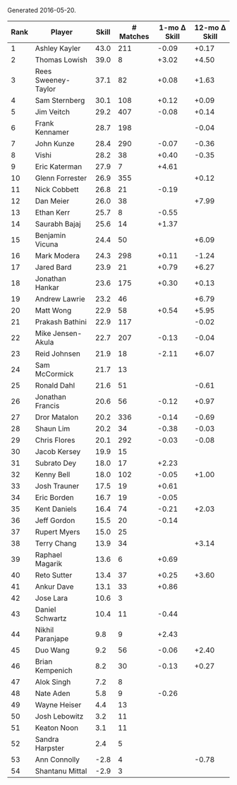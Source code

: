 Generated 2016-05-20.

| Rank | Player              | Skill | # Matches | 1-mo Δ Skill | 12-mo Δ Skill |
|------|---------------------|-------|-----------|--------------|---------------|
|    1 | Ashley Kayler       |  43.0 |       211 |        -0.09 |         +0.17 |
|    2 | Thomas Lowish       |  39.0 |         8 |        +3.02 |         +4.50 |
|    3 | Rees Sweeney-Taylor |  37.1 |        82 |        +0.08 |         +1.63 |
|    4 | Sam Sternberg       |  30.1 |       108 |        +0.12 |         +0.09 |
|    5 | Jim Veitch          |  29.2 |       407 |        -0.08 |         +0.14 |
|    6 | Frank Kennamer      |  28.7 |       198 |              |         -0.04 |
|    7 | John Kunze          |  28.4 |       290 |        -0.07 |         -0.36 |
|    8 | Vishi               |  28.2 |        38 |        +0.40 |         -0.35 |
|    9 | Eric Katerman       |  27.9 |         7 |        +4.61 |               |
|   10 | Glenn Forrester     |  26.9 |       355 |              |         +0.12 |
|   11 | Nick Cobbett        |  26.8 |        21 |        -0.19 |               |
|   12 | Dan Meier           |  26.0 |        38 |              |         +7.99 |
|   13 | Ethan Kerr          |  25.7 |         8 |        -0.55 |               |
|   14 | Saurabh Bajaj       |  25.6 |        14 |        +1.37 |               |
|   15 | Benjamin Vicuna     |  24.4 |        50 |              |         +6.09 |
|   16 | Mark Modera         |  24.3 |       298 |        +0.11 |         -1.24 |
|   17 | Jared Bard          |  23.9 |        21 |        +0.79 |         +6.27 |
|   18 | Jonathan Hankar     |  23.6 |       175 |        +0.30 |         +0.13 |
|   19 | Andrew Lawrie       |  23.2 |        46 |              |         +6.79 |
|   20 | Matt Wong           |  22.9 |        58 |        +0.54 |         +5.95 |
|   21 | Prakash Bathini     |  22.9 |       117 |              |         -0.02 |
|   22 | Mike Jensen-Akula   |  22.7 |       207 |        -0.13 |         -0.04 |
|   23 | Reid Johnsen        |  21.9 |        18 |        -2.11 |         +6.07 |
|   24 | Sam McCormick       |  21.7 |        13 |              |               |
|   25 | Ronald Dahl         |  21.6 |        51 |              |         -0.61 |
|   26 | Jonathan Francis    |  20.6 |        56 |        -0.12 |         +0.97 |
|   27 | Dror Matalon        |  20.2 |       336 |        -0.14 |         -0.69 |
|   28 | Shaun Lim           |  20.2 |        34 |        -0.38 |         -0.03 |
|   29 | Chris Flores        |  20.1 |       292 |        -0.03 |         -0.08 |
|   30 | Jacob Kersey        |  19.9 |        15 |              |               |
|   31 | Subrato Dey         |  18.0 |        17 |        +2.23 |               |
|   32 | Kenny Bell          |  18.0 |       102 |        -0.05 |         +1.00 |
|   33 | Josh Trauner        |  17.5 |        19 |        +0.61 |               |
|   34 | Eric Borden         |  16.7 |        19 |        -0.05 |               |
|   35 | Kent Daniels        |  16.4 |        74 |        -0.21 |         +2.03 |
|   36 | Jeff Gordon         |  15.5 |        20 |        -0.14 |               |
|   37 | Rupert Myers        |  15.0 |        25 |              |               |
|   38 | Terry Chang         |  13.9 |        34 |              |         +3.14 |
|   39 | Raphael Magarik     |  13.6 |         6 |        +0.69 |               |
|   40 | Reto Sutter         |  13.4 |        37 |        +0.25 |         +3.60 |
|   41 | Ankur Dave          |  13.1 |        33 |        +0.86 |               |
|   42 | Jose Lara           |  10.6 |         3 |              |               |
|   43 | Daniel Schwartz     |  10.4 |        11 |        -0.44 |               |
|   44 | Nikhil Paranjape    |   9.8 |         9 |        +2.43 |               |
|   45 | Duo Wang            |   9.2 |        56 |        -0.06 |         +2.40 |
|   46 | Brian Kempenich     |   8.2 |        30 |        -0.13 |         +0.27 |
|   47 | Alok Singh          |   7.2 |         8 |              |               |
|   48 | Nate Aden           |   5.8 |         9 |        -0.26 |               |
|   49 | Wayne Heiser        |   4.4 |        13 |              |               |
|   50 | Josh Lebowitz       |   3.2 |        11 |              |               |
|   51 | Keaton Noon         |   3.1 |        11 |              |               |
|   52 | Sandra Harpster     |   2.4 |         5 |              |               |
|   53 | Ann Connolly        |  -2.8 |         4 |              |         -0.78 |
|   54 | Shantanu Mittal     |  -2.9 |         3 |              |               |
